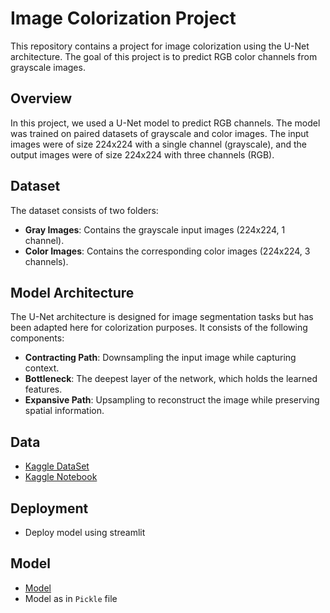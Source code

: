 # Image Colorization Project

This repository contains a project for image colorization using the U-Net architecture. The goal of this project is to predict RGB color channels from grayscale images.

## Overview

In this project, we used a U-Net model to predict RGB channels. The model was trained on paired datasets of grayscale and color images. The input images were of size 224x224 with a single channel (grayscale), and the output images were of size 224x224 with three channels (RGB).

## Dataset

The dataset consists of two folders:
- **Gray Images**: Contains the grayscale input images (224x224, 1 channel).
- **Color Images**: Contains the corresponding color images (224x224, 3 channels).

## Model Architecture

The U-Net architecture is designed for image segmentation tasks but has been adapted here for colorization purposes. It consists of the following components:
- **Contracting Path**: Downsampling the input image while capturing context.
- **Bottleneck**: The deepest layer of the network, which holds the learned features.
- **Expansive Path**: Upsampling to reconstruct the image while preserving spatial information.
## Data
- [Kaggle DataSet](https://www.kaggle.com/datasets/theblackmamba31/landscape-image-colorization)
- [Kaggle Notebook](https://www.kaggle.com/code/aliabdelmenam/image-colorization-u-net)
## Deployment
- Deploy model using streamlit 

## Model
-  [Model](https://www.kaggle.com/models/aliabdelmenam/keras_model/)
-  Model as in `Pickle` file  
